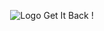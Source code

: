<p align="center">
  <img src="https://github.com/Mathis-Desbonnet/L1-Python-ProjetTransverse/assets/92394236/3e4dcef1-19aa-4381-92b2-13539796503b" alt="Logo Get It Back !"/>
</p>

